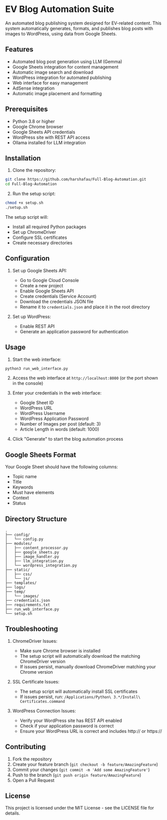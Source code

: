 # EV Blog Automation Suite

An automated blog publishing system designed for EV-related content. This system automatically generates, formats, and publishes blog posts with images to WordPress, using data from Google Sheets.

## Features

- Automated blog post generation using LLM (Gemma)
- Google Sheets integration for content management
- Automatic image search and download
- WordPress integration for automated publishing
- Web interface for easy management
- AdSense integration
- Automatic image placement and formatting

## Prerequisites

- Python 3.8 or higher
- Google Chrome browser
- Google Sheets API credentials
- WordPress site with REST API access
- Ollama installed for LLM integration

## Installation

1. Clone the repository:
```bash
git clone https://github.com/harshafau/Full-Blog-Automation.git
cd Full-Blog-Automation
```

2. Run the setup script:
```bash
chmod +x setup.sh
./setup.sh
```

The setup script will:
- Install all required Python packages
- Set up ChromeDriver
- Configure SSL certificates
- Create necessary directories

## Configuration

1. Set up Google Sheets API:
   - Go to Google Cloud Console
   - Create a new project
   - Enable Google Sheets API
   - Create credentials (Service Account)
   - Download the credentials JSON file
   - Rename it to `credentials.json` and place it in the root directory

2. Set up WordPress:
   - Enable REST API
   - Generate an application password for authentication

## Usage

1. Start the web interface:
```bash
python3 run_web_interface.py
```

2. Access the web interface at `http://localhost:8000` (or the port shown in the console)

3. Enter your credentials in the web interface:
   - Google Sheet ID
   - WordPress URL
   - WordPress Username
   - WordPress Application Password
   - Number of Images per post (default: 3)
   - Article Length in words (default: 1000)

4. Click "Generate" to start the blog automation process

## Google Sheets Format

Your Google Sheet should have the following columns:
- Topic name
- Title
- Keywords
- Must have elements
- Context
- Status

## Directory Structure

```
.
├── config/
│   └── config.py
├── modules/
│   ├── content_processor.py
│   ├── google_sheets.py
│   ├── image_handler.py
│   ├── llm_integration.py
│   └── wordpress_integration.py
├── static/
│   ├── css/
│   └── js/
├── templates/
├── logs/
├── temp/
│   └── images/
├── credentials.json
├── requirements.txt
├── run_web_interface.py
└── setup.sh
```

## Troubleshooting

1. ChromeDriver Issues:
   - Make sure Chrome browser is installed
   - The setup script will automatically download the matching ChromeDriver version
   - If issues persist, manually download ChromeDriver matching your Chrome version

2. SSL Certificate Issues:
   - The setup script will automatically install SSL certificates
   - If issues persist, run: `/Applications/Python\ 3.*/Install\ Certificates.command`

3. WordPress Connection Issues:
   - Verify your WordPress site has REST API enabled
   - Check if your application password is correct
   - Ensure your WordPress URL is correct and includes http:// or https://

## Contributing

1. Fork the repository
2. Create your feature branch (`git checkout -b feature/AmazingFeature`)
3. Commit your changes (`git commit -m 'Add some AmazingFeature'`)
4. Push to the branch (`git push origin feature/AmazingFeature`)
5. Open a Pull Request

## License

This project is licensed under the MIT License - see the LICENSE file for details.